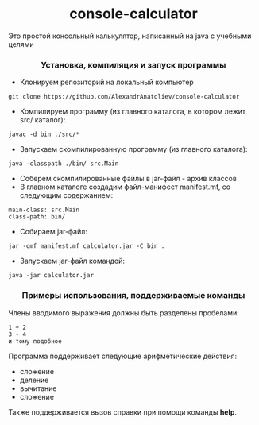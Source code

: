 <div id="header" align="center">
    <h1>console-calculator</h1>
</div>

Это простой консольный калькулятор, написанный на java с учебными целями

<div id="header" align="center">
    <h3>Установка, компиляция и запуск программы</h3>
</div>

* Клонируем репозиторий на локальный компьютер
```
git clone https://github.com/AlexandrAnatoliev/console-calculator
```
* Компилируем программу (из главного каталога, в котором лежит src/ каталог):
```declarative
javac -d bin ./src/*
```
* Запускаем скомпилированную программу (из главного каталога):
```declarative
java -classpath ./bin/ src.Main 
```
* Cоберем скомпилированные файлы в jar-файл - архив классов
* В главном каталоге создадим файл-манифест manifest.mf, со следующим содержанием:
  
```declarative
main-class: src.Main
class-path: bin/
```
* Собираем jar-файл:
```declarative
jar -cmf manifest.mf calculator.jar -C bin .
```
* Запускаем jar-файл командой:
```declarative
java -jar calculator.jar 
```

<div id="header" align="center">
    <h3>Примеры использования, поддерживаемые команды</h3>
</div>

Члены вводимого выражения должны быть разделены пробелами:
```declarative
1 + 2
3 - 4
и тому подобное
```

Программа поддерживает следующие арифметические действия:
* сложение
* деление
* вычитание
* сложение

Также поддерживается вызов справки при помощи команды **help**.
